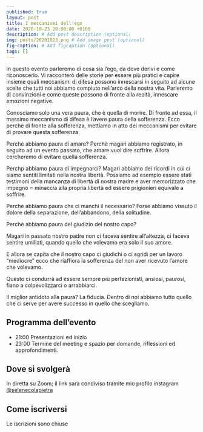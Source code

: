 ```yaml
---
published: true
layout: post
title: I meccanismi dell'ego
date: 2020-10-23 20:00:00 +0100
description: # Add post description (optional)
img: posts/20201023.png # Add image post (optional)
fig-caption: # Add figcaption (optional)
tags: []
---
```

In questo evento parleremo di cosa sia l’ego, da dove derivi e come riconoscerlo. Vi racconterò delle storie per essere più pratici e capire insieme quali meccanismi di difesa possono innescarsi in seguito ad alcune scelte che tutti noi abbiamo compiuto nell’arco della nostra vita. Parleremo di convinzioni e come queste possono di fronte alla realtà, innescare emozioni negative.

Conosciamo solo una vera paura, che è quella di morire. Di fronte ad essa, il massimo meccanismo di difesa è l’avere paura della sofferenza. Ecco perchè di fronte alla sofferenza, mettiamo in atto dei meccanismi per evitare di provare questa sofferenza.

Perchè abbiamo paura di amare? Perchè magari abbiamo registrato, in seguito ad un evento passato, che amare vuol dire soffrire. Allora cercheremo di evitare quella sofferenza.

Perchp abbiamo paura di impegnarci? Magari abbiamo dei ricordi in cui ci siamo sentiti limitati nella nostra libertà. Possiamo ad esempio essere stati testimoni della mancanza di libertà di nostra madre e aver memorizzato che impegno = minaccia alla propria libertà ed essere prigionieri equivale a soffrire.

Perchè abbiamo paura che ci manchi il necessario? Forse abbiamo vissuto il dolore della separazione, dell’abbandono, della solitudine.


Perchè abbiamo paura del giudizio del nostro capo?

Magari in passato nostro padre non ci faceva sentire all’altezza, ci faceva sentire umiliati, quando quello che volevamo era solo il suo amore.

E allora se capita che il nostro capo ci giudichi o ci sgridi per un lavoro “mediocre” ecco che riaffiora la sofferenza del non aver ricevuto l’amore che volevamo.

Questo ci condurrà ad essere sempre più perfezionisti, ansiosi, paurosi, fiano a colpevolizzarci o arrabbiarci.

Il miglior antidoto alla paura?
La fiducia.
Dentro di noi abbiamo tutto quello che ci serve per avere successo in quello che scegliamo.

## Programma dell’evento
* 21:00 Presentazioni ed inizio
* 23:00 Termine del meeting e spazio per domande, riflessioni ed approfondimenti.

## Dove si svolgerà
In diretta su Zoom; il link sarà condiviso tramite mio profilo instagram [@selenecolapietra](https://instagram.com/selenecolapietra)

## Come iscriversi
Le iscrizioni sono chiuse
